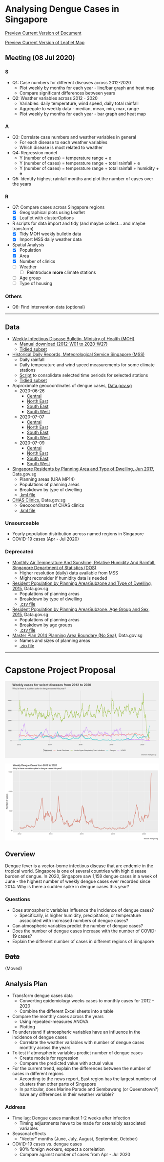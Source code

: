 # Analysing Dengue Cases in Singapore

[Preview Current Version of Document](https://roscoelai.github.io/dasr2020capstone/src/capstone_project_html.html)

[Preview Current Version of Leaflet Map](https://roscoelai.github.io/dasr2020capstone/src/capstone_leaflet_html.html)

## Meeting (08 Jul 2020)
### S
- Q1: Case numbers for different diseases across 2012-2020
  - Plot weekly by months for each year - line/bar graph and heat map
  - Compare significant differences between years
- Q2: Weather variables across 2012 - 2020
  - Variables: daily temperature, wind speed, daily total rainfall
  - Aggregate to weekly data - median, mean, min, max, range
  - Plot weekly by months for each year - bar graph and heat map

### A
- Q3: Correlate case numbers and weather variables in general
  - For each disease to each weather variables
  - Which disease is most related to weather
- Q4: Regression model
  - Y (number of cases) = temperature range + e
  - Y (number of cases) = temperature range + total rainfall + e
  - Y (number of cases) = temperature range + total rainfall + humidity + e
- Q5: Identify highest rainfall months and plot the number of cases over the years

### R
- Q7: Compare cases across Singapore regions
  - [x] Geographical plots using Leaflet
  - [x] Leaflet with clusterOptions
- R scripts for data import and tidy (and maybe collect... and maybe transform)
  - [x] Tidy MOH weekly bulletin data
  - [x] Import MSS daily weather data
- Spatial Analysis
  - [x] Population
  - [x] Area
  - [x] Number of clinics
  - [ ] Weather
    - [ ] Reintroduce **more** climate stations
  - [ ] Age group
  - [ ] Type of housing

### Others
- Q6: Find intervention data (optional)

---

## Data
- [Weekly Infectious Disease Bulletin, Ministry of Health (MOH)](https://www.moh.gov.sg/resources-statistics/infectious-disease-statistics/2020/weekly-infectious-diseases-bulletin)
  - [Manual download (2012-W01 to 2020-W27)](https://www.moh.gov.sg/docs/librariesprovider5/diseases-updates/weekly-infectious-disease-bulletin-year-2020301ce94d47e44d24aa16207418a38cff.xlsx)
  - [Tidied subset](https://raw.githubusercontent.com/roscoelai/dasr2020capstone/master/data/moh_weekly_bulletin_s_2012_2020_tidy_20200711.csv)
- [Historical Daily Records, Meteorological Service Singapore (MSS)](http://www.weather.gov.sg/climate-historical-daily/)
  - Daily rainfall
  - Daily temperature and wind speed measurements for some climate stations
  - [Script](https://github.com/roscoelai/dasr2020capstone/blob/master/src/import_mss_daily.R) to consolidate selected time periods for selected stations
  - [Tidied subset](https://raw.githubusercontent.com/roscoelai/dasr2020capstone/master/data/mss_daily_2012_2020_4stations_20200714.csv)
- Approximate geocoordinates of dengue cases, [Data.gov.sg](https://data.gov.sg/search?q=denguecases)
  - 2020-06-26
    - [Central](https://geo.data.gov.sg/denguecase-central-area/2020/06/26/kml/denguecase-central-area.kml)
    - [North East](https://geo.data.gov.sg/denguecase-northeast-area/2020/06/26/kml/denguecase-northeast-area.kml)
    - [South East](https://geo.data.gov.sg/denguecase-southeast-area/2020/06/26/kml/denguecase-southeast-area.kml)
    - [South West](https://geo.data.gov.sg/denguecase-southwest-area/2020/06/26/kml/denguecase-southwest-area.kml)
  - 2020-07-07
    - [Central](https://geo.data.gov.sg/denguecase-central-area/2020/07/07/kml/denguecase-central-area.kml)
    - [North East](https://geo.data.gov.sg/denguecase-northeast-area/2020/07/07/kml/denguecase-northeast-area.kml)
    - [South East](https://geo.data.gov.sg/denguecase-southeast-area/2020/07/07/kml/denguecase-southeast-area.kml)
    - [South West](https://geo.data.gov.sg/denguecase-southwest-area/2020/07/07/kml/denguecase-southwest-area.kml)
  - 2020-07-09
    - [Central](https://geo.data.gov.sg/denguecase-central-area/2020/07/09/kml/denguecase-central-area.kml)
    - [North East](https://geo.data.gov.sg/denguecase-northeast-area/2020/07/09/kml/denguecase-northeast-area.kml)
    - [South East](https://geo.data.gov.sg/denguecase-southeast-area/2020/07/09/kml/denguecase-southeast-area.kml)
    - [South West](https://geo.data.gov.sg/denguecase-southwest-area/2020/07/09/kml/denguecase-southwest-area.kml)
- [Singapore Residents by Planning Area and Type of Dwelling, Jun 2017](https://data.gov.sg/dataset/singapore-residents-by-planning-area-and-type-of-dwelling-jun-2017), Data.gov.sg
  - Planning areas (URA MP14)
  - Populations of planning areas
  - Breakdown by type of dwelling
  - [.kml file](https://geo.data.gov.sg/plan-bdy-dwelling-type-2017/2017/09/27/kml/plan-bdy-dwelling-type-2017.kml)
- [CHAS Clinics](https://data.gov.sg/dataset/chas-clinics), Data.gov.sg
  - Geocoordinates of CHAS clinics
  - [.kml file](https://geo.data.gov.sg/moh-chas-clinics/2020/07/05/kml/moh-chas-clinics.kml)

### Unsourceable
- Yearly population distribution across named regions in Singapore
- COVID-19 cases (Apr - Jul 2020)

### Deprecated
- [Monthly Air Temperature And Sunshine, Relative Humidity And Rainfall, Singapore Department of Statistics (DOS)](https://www.tablebuilder.singstat.gov.sg/publicfacing/api/csv/title/15306.csv)
  - Higher resolution (daily) data available from MSS
  - Might reconsider if humidity data is needed
- [Resident Population by Planning Area/Subzone and Type of Dwelling, 2015](https://data.gov.sg/dataset/resident-population-by-planning-area-subzone-and-type-of-dwelling-2015), Data.gov.sg
  - Populations of planning areas
  - Breakdown by type of dwelling
  - [.csv file](https://storage.data.gov.sg/resident-population-by-planning-area-subzone-and-type-of-dwelling-2015/resources/resident-population-by-planning-area-and-type-of-dwelling-2020-07-15T06-05-58Z.csv)
- [Resident Population by Planning Area/Subzone, Age Group and Sex, 2015](https://data.gov.sg/dataset/resident-population-by-planning-area-subzone-age-group-and-sex-2015), Data.gov.sg
  - Populations of planning areas
  - Breakdown by age groups
  - [.csv file](https://storage.data.gov.sg/resident-population-by-planning-area-subzone-age-group-and-sex-2015/resources/resident-population-by-planning-area-age-group-and-sex-2019-07-30T03-02-18Z.csv)
- [Master Plan 2014 Planning Area Boundary (No Sea)](https://data.gov.sg/dataset/master-plan-2014-planning-area-boundary-no-sea), Data.gov.sg
  - Names and sizes of planning areas
  - [.zip file](https://geo.data.gov.sg/mp14-plng-area-no-sea-pl/2016/05/11/kml/mp14-plng-area-no-sea-pl.zip)

---

# Capstone Project Proposal

![](./imgs/ncases_4diseases_2012_2020.png)

![](./imgs/ncases_2012_2020.png)

## Overview
Dengue fever is a vector-borne infectious disease that are endemic in the tropical world. Singapore is one of several countries with high disease burden of dengue. In 2020, Singapore saw 1,158 dengue cases in a week of June - the highest number of weekly dengue cases ever recorded since 2014. Why is there a sudden spike in dengue cases this year?

### Questions
  - Does atmospheric variables influence the incidence of dengue cases?
    - Specifically, is higher humidity, precipitation, or temperature associated with increased numbers of dengue cases?
  - Can atmospheric variables predict the number of dengue cases?
  - Does the number of dengue cases increase with the number of COVID-19 cases?
  - Explain the different number of cases in different regions of Singapore



## <s>Data</s>
(Moved)



## Analysis Plan
- Transform dengue cases data
  - Converting epidemiology weeks cases to monthly cases for 2012 - 2020
  - Combine the different Excel sheets into a table 
- Compare the monthly cases across the years
  - Using repeated-measures ANOVA
  - Plotting
- To understand if atmospheric variables have an influence in the incidence of dengue cases
  - Correlate the weather variables with number of dengue cases monthly across the years
- To test if atmospheric variables predict number of dengue cases
  - Create models for regression
  - Compare the predicted value with actual value
- For the current trend, explain the differences between the number of cases in different regions
  - According to the news report, East region has the largest number of clusters than other parts of Singapore
  - In particular, does Marine Parade and Sembawang (or Queenstown?) have any differences in their weather variable?

### Address
- Time lag: Dengue cases manifest 1-2 weeks after infection
  - Timing adjustments have to be made for ostensibly associated variables
- Seasonal effects
  - "Vector" months (June, July, August, September, October)
- COVID-19 cases vs. dengue cases
  - 90% foreign workers, expect a correlation
  - Compare against number of cases from Apr - Jul 2020

